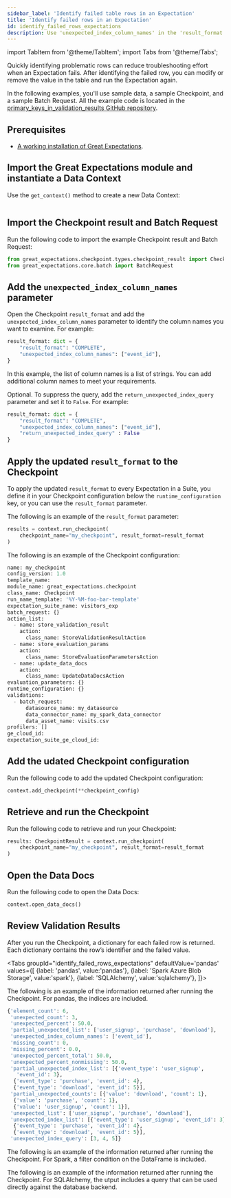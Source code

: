 ```yaml
---
sidebar_label: 'Identify failed table rows in an Expectation'
title: 'Identify failed rows in an Expectation'
id: identify_failed_rows_expectations
description: Use 'unexpected_index_column_names' in the 'result_format' parameter to identify failed table rows in an Expectation.
---
```


import TabItem from '@theme/TabItem';
import Tabs from '@theme/Tabs';

Quickly identifying problematic rows can reduce troubleshooting effort when an Expectation fails. After identifying the failed row, you can modify or remove the value in the table and run the Expectation again.

In the following examples, you'll use sample data, a sample Checkpoint, and a sample Batch Request. All the example code is located in the [primary_keys_in_validation_results GitHub repository](https://github.com/great-expectations/great_expectations/tree/develop/examples/demos/primary_keys_in_validation_results).

## Prerequisites

- [A working installation of Great Expectations](/docs/guides/setup/setup_overview).

## Import the Great Expectations module and instantiate a Data Context

Use the `get_context()` method to create a new Data Context:

```python name="tests/integration/docusaurus/expectations/how_to_edit_an_expectation_suite get_context"
```

## Import the Checkpoint result and Batch Request

Run the following code to import the example Checkpoint result and Batch Request:

```python
from great_expectations.checkpoint.types.checkpoint_result import CheckpointResult
from great_expectations.core.batch import BatchRequest
```

## Add the `unexpected_index_column_names` parameter

Open the Checkpoint `result_format` and add the `unexpected_index_column_names` parameter to identify the column names you want to examine. For example:

```python
result_format: dict = {
    "result_format": "COMPLETE",
    "unexpected_index_column_names": ["event_id"],
}
```
In this example, the list of column names is a list of strings. You can add additional column names to meet your requirements.

Optional. To suppress the query, add the `return_unexpected_index_query` parameter and set it to `False`. For example:

```python
result_format: dict = {
    "result_format": "COMPLETE",
    "unexpected_index_column_names": ["event_id"],
    "return_unexpected_index_query" : False
}
```

## Apply the updated `result_format` to the Checkpoint

To apply the updated `result_format` to every Expectation in a Suite, you define it in your Checkpoint configuration below the `runtime_configuration` key, or you can use the `result_format` parameter. 

The following is an example of the `result_format` parameter:

```python
results = context.run_checkpoint(
    checkpoint_name="my_checkpoint", result_format=result_format
)
```

The following is an example of the Checkpoint configuration:

```python
name: my_checkpoint
config_version: 1.0
template_name:
module_name: great_expectations.checkpoint
class_name: Checkpoint
run_name_template: '%Y-%M-foo-bar-template'
expectation_suite_name: visitors_exp
batch_request: {}
action_list:
  - name: store_validation_result
    action:
      class_name: StoreValidationResultAction
  - name: store_evaluation_params
    action:
      class_name: StoreEvaluationParametersAction
  - name: update_data_docs
    action:
      class_name: UpdateDataDocsAction
evaluation_parameters: {}
runtime_configuration: {}
validations:
  - batch_request:
      datasource_name: my_datasource
      data_connector_name: my_spark_data_connector
      data_asset_name: visits.csv
profilers: []
ge_cloud_id:
expectation_suite_ge_cloud_id:
```

## Add the udated Checkpoint configuration

Run the following code to add the updated Checkpoint configuration:

```python
context.add_checkpoint(**checkpoint_config)
```

## Retrieve and run the Checkpoint

Run the following code to retrieve and run your Checkpoint:

```python
results: CheckpointResult = context.run_checkpoint(
    checkpoint_name="my_checkpoint", result_format=result_format
)
```

## Open the Data Docs

Run the following code to open the Data Docs:

```python
context.open_data_docs()
```

## Review Validation Results

After you run the Checkpoint, a dictionary for each failed row is returned. Each dictionary contains the row’s identifier and the failed value. 

<Tabs
  groupId="identify_failed_rows_expectations"
  defaultValue='pandas'
  values={[
  {label: 'pandas', value:'pandas'},
  {label: 'Spark Azure Blob Storage', value:'spark'},
  {label: 'SQLAlchemy', value:'sqlalchemy'},
  ]}>
<TabItem value="pandas">

The following is an example of the information returned after running the Checkpoint. For pandas, the indices are included.

```python
{'element_count': 6,
 'unexpected_count': 3,
 'unexpected_percent': 50.0,
 'partial_unexpected_list': ['user_signup', 'purchase', 'download'],
 'unexpected_index_column_names': ['event_id'],
 'missing_count': 0,
 'missing_percent': 0.0,
 'unexpected_percent_total': 50.0,
 'unexpected_percent_nonmissing': 50.0,
 'partial_unexpected_index_list': [{'event_type': 'user_signup',
   'event_id': 3},
  {'event_type': 'purchase', 'event_id': 4},
  {'event_type': 'download', 'event_id': 5}],
 'partial_unexpected_counts': [{'value': 'download', 'count': 1},
  {'value': 'purchase', 'count': 1},
  {'value': 'user_signup', 'count': 1}],
 'unexpected_list': ['user_signup', 'purchase', 'download'],
 'unexpected_index_list': [{'event_type': 'user_signup', 'event_id': 3},
  {'event_type': 'purchase', 'event_id': 4},
  {'event_type': 'download', 'event_id': 5}],
 'unexpected_index_query': [3, 4, 5]}
```

</TabItem>
<TabItem value="spark">

The following is an example of the information returned after running the Checkpoint. For Spark, a filter condition on the DataFrame is included.

</TabItem>
<TabItem value="sqlalchemy">

The following is an example of the information returned after running the Checkpoint. For SQLAlchemy, the utput includes a query that can be used directly against the database backend.

</TabItem>
</Tabs>

